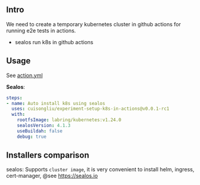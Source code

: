 
## Intro

We need to create a temporary kubernetes cluster in github actions for running e2e tests in actions.

- sealos run k8s in github actions

## Usage

See [action.yml](action.yml)

**Sealos**:
```yaml
steps:
- name: Auto install k8s using sealos
  uses: cuisongliu/experiment-setup-k8s-in-actions@v0.0.1-rc1
  with:
    rootfsImage: labring/kubernetes:v1.24.0
    sealosVersion: 4.1.3
    useBuildah: false
    debug: true
```

## Installers comparison

sealos:  Supports `cluster image`, it is very convenient to install helm, ingress, cert-manager, @see https://sealos.io
